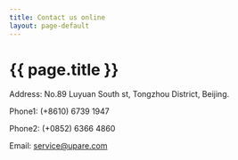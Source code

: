 ```yaml
---
title: Contact us online
layout: page-default
---
```

<div class="page-header">
    <h1>{{ page.title }}</h1>
    <div class="headerdivider">
    </div>
</div>
<div class="row top30">
    <div class="col-md-6">
       <p><i class="icon-map-marker"></i> Address: No.89 Luyuan South st, Tongzhou District, Beijing.</p>
       <p><i class="icon-phone"></i> Phone1: (+8610) 6739 1947</p>
       <p><i class="icon-phone"></i> Phone2: (+0852)  6366 4860</p>
       <p><i class="icon-envelope"></i> Email: <a href="mailto:service@upare.com">service@upare.com</a></p>
    </div>
    <div class="col-md-6">
        <div class="box3">
            <div id="baiduMap" style="width:100%;height:328px;"></div>
        </div>
    </div>
</div>
<!-- CALL CONTACT FORM -->

<!-- baidu map start-->
<script type="text/javascript" src="//api.map.baidu.com/api?v=3.0&ak=FVY0ueRaPWS9MeRI9mnmgQbO"></script>
<script type="text/javascript">
    var map = new BMap.Map("baiduMap");
    map.centerAndZoom(new BMap.Point(116.67606750340146, 39.9349060820124), 20);  // 初始化地图,设置中心点坐标和地图级别
	//添加地图类型控件
	map.addControl(new BMap.MapTypeControl({
		mapTypes:[
            BMAP_NORMAL_MAP,
            BMAP_HYBRID_MAP
        ]}));	  
	map.setCurrentCity("北京");          // 设置地图显示的城市 此项是必须设置的
	map.enableScrollWheelZoom(true);     //开启鼠标滚轮缩放
	
	//创建小狐狸
	var pt = new BMap.Point(116.67609669833045, 39.93491943672401);
	var myIcon = new BMap.Icon("{{ site.asset }}/img/ico/apple-touch-icon-57-precomposed.png", new BMap.Size(50,50));
	var marker2 = new BMap.Marker(pt,{icon:myIcon});  // 创建标注
	map.addOverlay(marker2);              // 将标注添加到地图中
	marker2.setAnimation(BMAP_ANIMATION_BOUNCE);
	
</script>
<!-- baidu map end -->
